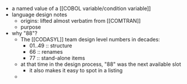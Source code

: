 - a named value of a [[COBOL variable/condition variable]]
- language design notes
	- origins: lifted almost verbatim from [[COMTRAN]]
	- purpose
- why "88"?
	- The [[CODASYL]] team design level numbers in decades:
		- 01..49 :: structure
		- 66 :: renames
		- 77 :: stand-alone items
	- at that time in the design process, "88" was the next available slot
		- it also makes it easy to spot in a listing
	-